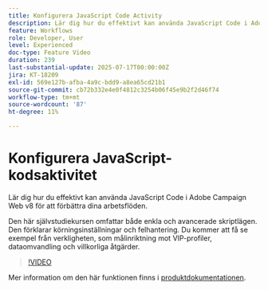 ```yaml
---
title: Konfigurera JavaScript Code Activity
description: Lär dig hur du effektivt kan använda JavaScript Code i Adobe Campaign Web v8 för att förbättra dina arbetsflöden.
feature: Workflows
role: Developer, User
level: Experienced
doc-type: Feature Video
duration: 239
last-substantial-update: 2025-07-17T00:00:00Z
jira: KT-18209
exl-id: 569e127b-afba-4a9c-bdd9-a8ea65cd21b1
source-git-commit: cb72b332e4e0f4812c3254b06f45e9b2f2d46f74
workflow-type: tm+mt
source-wordcount: '87'
ht-degree: 11%

---
```


# Konfigurera JavaScript-kodsaktivitet

Lär dig hur du effektivt kan använda JavaScript Code i Adobe Campaign Web v8 för att förbättra dina arbetsflöden.

Den här självstudiekursen omfattar både enkla och avancerade skriptlägen. Den förklarar körningsinställningar och felhantering. Du kommer att få se exempel från verkligheten, som målinriktning mot VIP-profiler, dataomvandling och villkorliga åtgärder.

>[!VIDEO](https://video.tv.adobe.com/v/3464918/?learn=on&enablevpops)

Mer information om den här funktionen finns i [produktdokumentationen](https://experienceleague.adobe.com/sv/docs/campaign-web/v8/wf/design-workflows/javascript-code).
